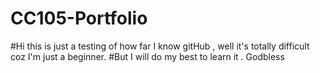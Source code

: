 # CC105-Portfolio
#Hi this is just a testing of how far I know gitHub , well it's totally difficult coz I'm just a beginner.
#But I will do my best to learn it . Godbless
